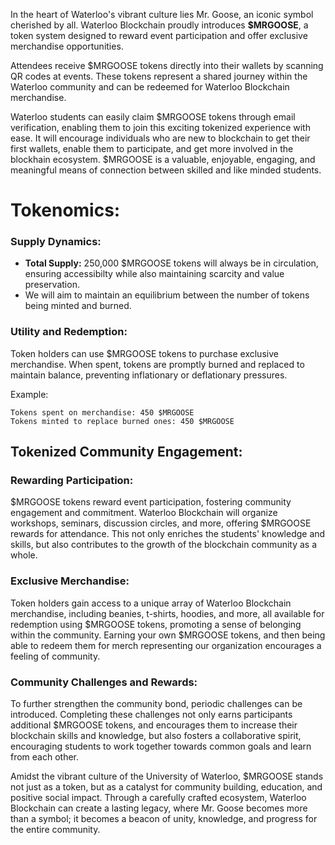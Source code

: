 In the heart of Waterloo's vibrant culture lies Mr. Goose, an iconic symbol cherished by all. Waterloo Blockchain proudly introduces **$MRGOOSE**, a token system designed to reward event participation and offer exclusive merchandise opportunities. 

Attendees receive $MRGOOSE tokens directly into their wallets by scanning QR codes at events. These tokens represent a shared journey within the Waterloo community and can be redeemed for Waterloo Blockchain merchandise.

Waterloo students can easily claim $MRGOOSE tokens through email verification, enabling them to join this exciting tokenized experience with ease. It will encourage individuals who are new to blockchain to get their first wallets, enable them to participate, and get more involved in the blockhain ecosystem. $MRGOOSE is a valuable, enjoyable, engaging, and meaningful means of connection between skilled and like minded students. 

# **Tokenomics:**

### **Supply Dynamics:**

- **Total Supply:** 250,000 $MRGOOSE tokens will always be in circulation, ensuring accessibilty while also maintaining scarcity and value preservation.
- We will aim to maintain an equilibrium between the number of tokens being minted and burned.

### **Utility and Redemption:**

Token holders can use $MRGOOSE tokens to purchase exclusive merchandise. When spent, tokens are promptly burned and replaced to maintain balance, preventing inflationary or deflationary pressures.

Example:

```
Tokens spent on merchandise: 450 $MRGOOSE
Tokens minted to replace burned ones: 450 $MRGOOSE
```

## **Tokenized Community Engagement:**

### **Rewarding Participation:**

$MRGOOSE tokens reward event participation, fostering community engagement and commitment. Waterloo Blockchain will organize workshops, seminars, discussion circles, and more, offering $MRGOOSE rewards for attendance. This not only enriches the students' knowledge and skills, but also contributes to the growth of the blockchain community as a whole.

### **Exclusive Merchandise:**

Token holders gain access to a unique array of Waterloo Blockchain merchandise, including beanies, t-shirts, hoodies, and more, all available for redemption using $MRGOOSE tokens, promoting a sense of belonging within the community. Earning your own $MRGOOSE tokens, and then being able to redeem them for merch representing our organization encourages a feeling of community.

### Community Challenges and Rewards:

To further strengthen the community bond, periodic challenges can be introduced. Completing these challenges not only earns participants additional $MRGOOSE tokens, and encourages them to increase their blockchain skills and knowledge, but also fosters a collaborative spirit, encouraging students to work together towards common goals and learn from each other.

Amidst the vibrant culture of the University of Waterloo, $MRGOOSE stands not just as a token, but as a catalyst for community building, education, and positive social impact. Through a carefully crafted ecosystem, Waterloo Blockchain can create a lasting legacy, where Mr. Goose becomes more than a symbol; it becomes a beacon of unity, knowledge, and progress for the entire community.